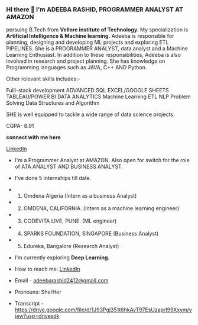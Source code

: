 ### Hi there 👋 I'm **ADEEBA RASHID**, PROGRAMMER ANALYST AT AMAZON
persuing B.Tech from **Vellore institute of Technology**. My specialization is **Artificial Intelligence & Machine learning.**
Adeeba is responsible for planning, designing and developing ML projects and exploring ETL PIPELINES. She is a PROGRAMMER ANALYST, data analyst and a Machine Learning Enthusiast.
In addition to these responsibilities, Adeeba is also involved in research and project planning. She has knowledge on Programming languages such as JAVA, C++ AND Python.

Other relevant skills includes:-

Fulll-stack development
ADVANCED SQL
EXCEL/GOOGLE SHEETS
TABLEAU/POWER BI
DATA ANALYTICS
Machine Learning
ETL
NLP
Problem Solving
Data Structures and Algorithm

SHE is well equipped to tackle a wide range of data science projects. 

CGPA- 8.91

**connect with me here**

[LinkedIn](https://www.linkedin.com/in/adeeba-rashid-62643b1b9)  
   
* I'm  a Programmer Analyst at AMAZON. Also open for switch for the role of ATA ANALYST AND BUSINESS ANALYST.
* I've done 5 internships till date.
* 1) Omdena Algeria (Intern as a business Analyst)
* 2) OMDENA, CALIFORNIA. (Intern as a machine learning engineer)
* 3) CODEVITA LIVE, PUNE. (ML engineer)
* 4) SPARKS FOUNDATION, SINGAPORE (Business Analyst)
* 5) Edureka, Bangalore (Research Analyst)

* I’m currently exploring **Deep Learning.**  
* How to reach me: [LinkedIn](https://www.linkedin.com/in/adeeba-rashid-62643b1b9)  
* Email - adeebarashid2412@gmail.com   
* Pronouns: She/Her
* Transcript - https://drive.google.com/file/d/1J93Pgj351t6hkAvT97EsUzaprI99Xxym/view?usp=drivesdk
<!--
**9889AdeebaRashid/9889AdeebaRashid** is a ✨ _special_ ✨ repository because its `README.md` (this file) appears on your GitHub profile.



*I’m currently working on Machine learning projects.
*I’m currently learning Data Analytics and Machine Learning.
*How to reach me: [LinkedIn](https://www.linkedin.com/in/adeeba-rashid-62643b1b9)  
* Emai- adeebarashid2412@gmail.com
*Pronouns: She/Her
-->



